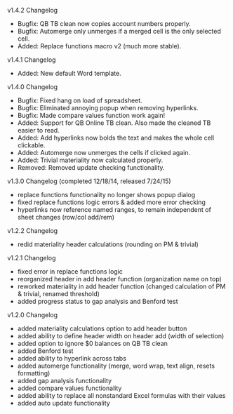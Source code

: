 v1.4.2 Changelog
- Bugfix: QB TB clean now copies account numbers properly.
- Bugfix: Automerge only unmerges if a merged cell is the only selected cell.
- Added: Replace functions macro v2 (much more stable).

v1.4.1 Changelog
- Added: New default Word template.

v1.4.0 Changelog
- Bugfix: Fixed hang on load of spreadsheet.
- Bugfix: Eliminated annoying popup when removing hyperlinks.
- Bugfix: Made compare values function work again!
- Added: Support for QB Online TB clean. Also made the cleaned TB easier to read.
- Added: Add hyperlinks now bolds the text and makes the whole cell clickable.
- Added: Automerge now unmerges the cells if clicked again.
- Added: Trivial materiality now calculated properly.
- Removed: Removed update checking functionality.

v1.3.0 Changelog (completed 12/18/14, released 7/24/15)
 - replace functions functionality no longer shows popup dialog
 - fixed replace functions logic errors & added more error checking
 - hyperlinks now reference named ranges, to remain independent of sheet changes (row/col add/rem)
 
 v1.2.2 Changelog
 - redid materiality header calculations (rounding on PM & trivial)

 v1.2.1 Changelog
 - fixed error in replace functions logic
 - reorganized header in add header function (organization name on top)
 - reworked materiality in add header function (changed calculation of PM & trivial, renamed threshold)
 - added progress status to gap analysis and Benford test

 v1.2.0 Changelog
 - added materiality calculations option to add header button
 - added ability to define header width on header add (width of selection)
 - added option to ignore $0 balances on QB TB clean
 - added Benford test
 - added ability to hyperlink across tabs
 - added automerge functionality (merge, word wrap, text align, resets formatting)
 - added gap analysis functionality
 - added compare values functionality
 - added ability to replace all nonstandard Excel formulas with their values
 - added auto update functionality
